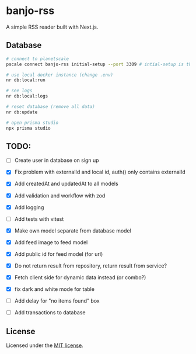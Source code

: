 # banjo-rss

A simple RSS reader built with Next.js.

## Database

```bash
# connect to planetscale
pscale connect banjo-rss initial-setup --port 3309 # intial-setup is the branch name in planetscale

# use local docker instance (change .env)
nr db:local:run

# see logs
nr db:local:logs

# reset database (remove all data)
nr db:update

# open prisma studio
npx prisma studio
```

## TODO:
-   [ ] Create user in database on sign up
-   [x] Fix problem with externalId and local id, auth() only contains externalId
-   [x] Add createdAt and updatedAt to all models
-   [x] Add validation and workflow with zod
-   [x] Add logging
-   [ ] Add tests with vitest
-   [x] Make own model separate from database model
-   [x] Add feed image to feed model
-   [x] Add public id for feed model (for url)
-   [x] Do not return result from repository, return result from service?
-   [x] Fetch client side for dynamic data instead (or combo?)
-   [x] fix dark and white mode for table
-   [ ] Add delay for "no items found" box
-   [ ] Add transactions to database




## License

Licensed under the [MIT license](https://github.com/shadcn/ui/blob/main/LICENSE.md).
